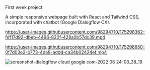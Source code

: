 First week project

A simple responsive webpage built with React and Tailwind CSS, incorporated with chatbot (Google Dialogflow CX).

https://user-images.githubusercontent.com/98294710/175298362-fdf17d92-dbeb-4496-820f-428a0b57dc39.mp4

https://user-images.githubusercontent.com/98294710/175298650-0f7d03e2-b773-4da8-addd-ca34b02424ef.mp4

![screenshot-dialogflow cloud google com-2022 06 24-00_38_19](https://user-images.githubusercontent.com/98294710/175300345-49f4284c-2147-468f-bb58-e5b14cb6ebb4.png)
